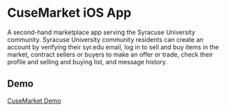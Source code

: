 #  CuseMarket iOS App
A second-hand marketplace app serving the Syracuse University community. Syracuse University community residents can create an account by verifying their syr.edu email, log in to sell and buy items in the market, contract sellers or buyers to make an offer or trade, check their profile and selling and buying list, and message history.

## Demo
[CuseMarket Demo](https://www.dropbox.com/scl/fi/qmcikt0igi88eb3z55fda/cusemarket-demo.mov?rlkey=z4yj51fng9lldr12pt509vta0&dl=0)
